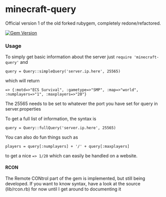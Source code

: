 minecraft-query
===============

Official version 1 of the old forked rubygem, completely redone/refactored.

[![Gem Version](https://badge.fury.io/rb/minecraft-query.png)](http://badge.fury.io/rb/minecraft-query)

### Usage

To simply get basic information about the server just `require 'minecraft-query'` and 

`query = Query::simpleQuery('server.ip.here', 25565)`

which will return 

`=> {:motd=>"ECS Survival", :gametype=>"SMP", :map=>"world", :numplayers=>"1", :maxplayers=>"20"}`

The 25565 needs to be set to whatever the port you have set for query in server.properties

To get a full list of information, the syntax is 

`query = Query::fullQuery('server.ip.here', 25565)`

You can also do fun things such as 

`players = query[:numplayers] + '/' + query[:maxplayers]`

to get a nice `=> 1/20` which can easily be handled on a website. 


#### RCON

The Remote CONtrol part of the gem is implemented, but still being developed. If you want to know
syntax, have a look at the source (lib/rcon.rb) for now until I get around to documenting it